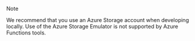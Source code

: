 >[!Note]
> We recommend that you use an Azure Storage account when developing locally. Use of the Azure Storage Emulator is not supported by Azure Functions tools.

